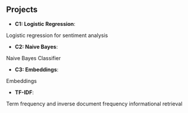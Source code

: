 
## Projects

* **C1: Logistic Regression**: 

Logistic regression for sentiment analysis

* **C2: Naive Bayes**: 

Naive Bayes Classifier


* **C3: Embeddings**: 

Embeddings

* **TF-IDF**: 

Term frequency and inverse document frequency informational retrieval
